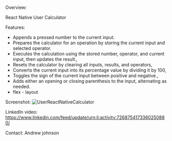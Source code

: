 Overview:

React Native User Calculator

Features:
-  Appends a pressed number to the current input.
-  Prepares the calculator for an operation by storing the current input and selected operator.
-  Executes the calculation using the stored number, operator, and current input, then updates the result.,
-  Resets the calculator by clearing all inputs, results, and operators,
-  Converts the current input into its percentage value by dividing it by 100,
-  Toggles the sign of the current input between positive and negative.,
-   Adds either an opening or closing parenthesis to the input, alternating as needed.
-   flex - layout


Screenshot:
![ UserReactNativeCalculator](https://github.com/user-attachments/assets/81de0047-394f-473d-bc06-e3ebfd10621f)



LinkedIn video:
https://www.linkedin.com/feed/update/urn:li:activity:7268754173360250880/


Contact:
Andrew johnson


